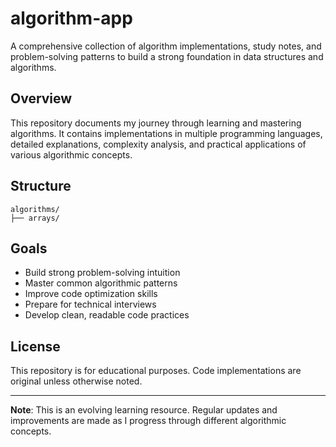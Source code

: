 # algorithm-app
A comprehensive collection of algorithm implementations, study notes, and problem-solving patterns to build a strong foundation in data structures and algorithms.

## Overview

This repository documents my journey through learning and mastering algorithms. It contains implementations in multiple programming languages, detailed explanations, complexity analysis, and practical applications of various algorithmic concepts.

## Structure

```
algorithms/
├── arrays/
```

## Goals

- Build strong problem-solving intuition
- Master common algorithmic patterns
- Improve code optimization skills
- Prepare for technical interviews
- Develop clean, readable code practices

## License

This repository is for educational purposes. Code implementations are original unless otherwise noted.

---

**Note**: This is an evolving learning resource. Regular updates and improvements are made as I progress through different algorithmic concepts.
